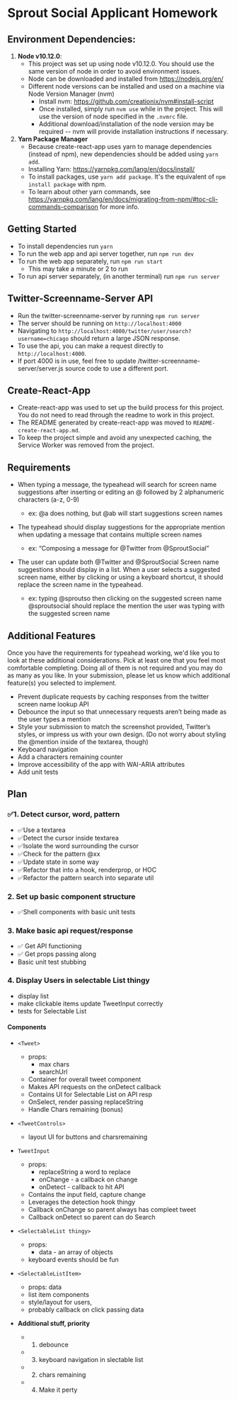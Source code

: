 # Sprout Social Applicant Homework

## Environment Dependencies:

1. **Node v10.12.0**:
   - This project was set up using node v10.12.0. You should use the same version of node in order to avoid environment issues.
   - Node can be downloaded and installed from https://nodejs.org/en/
   - Different node versions can be installed and used on a machine via Node Version Manager (nvm)
     - Install nvm: https://github.com/creationix/nvm#install-script
     - Once installed, simply run `nvm use` while in the project. This will use the version of node specified in the `.nvmrc` file.
     - Additional download/installation of the node version may be required -- nvm will provide installation instructions if necessary.
2. **Yarn Package Manager**
   - Because create-react-app uses yarn to manage dependencies (instead of npm), new dependencies should be added using `yarn add`.
   - Installing Yarn: https://yarnpkg.com/lang/en/docs/install/
   - To install packages, use `yarn add package`. It's the equivalent of `npm install package` with npm.
   - To learn about other yarn commands, see https://yarnpkg.com/lang/en/docs/migrating-from-npm/#toc-cli-commands-comparison for more info.

## Getting Started

- To install dependencies run `yarn`
- To run the web app and api server together, run `npm run dev`
- To run the web app separately, run `npm run start`
  - This may take a minute or 2 to run
- To run api server separately, (in another terminal) run `npm run server`

## Twitter-Screenname-Server API

- Run the twitter-screenname-server by running `npm run server`
- The server should be running on `http://localhost:4000`
- Navigating to `http://localhost:4000/twitter/user/search?username=chicago` should return a large JSON response.
- To use the api, you can make a request directly to `http://localhost:4000`.
- If port 4000 is in use, feel free to update /twitter-screenname-server/server.js source code to use a different port.

## Create-React-App

- Create-react-app was used to set up the build process for this project. You do not need to read through the readme to work in this project.
- The README generated by create-react-app was moved to `README-create-react-app.md`.
- To keep the project simple and avoid any unexpected caching, the Service Worker was removed from the project.


## Requirements

- When typing a message, the typeahead will search for screen name suggestions after inserting or editing an @ followed by 2 alphanumeric characters (a-z, 0-9) 
     - ex: @a does nothing, but @ab will start suggestions screen names

- The typeahead should display suggestions for the appropriate mention when updating a message that contains multiple screen names
     - ex: “Composing a message for @Twitter from @SproutSocial”

- The user can update both @Twitter and @SproutSocial
Screen name suggestions should display in a list. When a user selects a suggested screen name, either by clicking or using a keyboard shortcut, it should replace the screen name in the typeahead.
     - ex: typing @sproutso then clicking on the suggested screen name @sproutsocial should replace the mention the user was typing with the suggested screen name

## Additional Features

Once you have the requirements for typeahead working, we'd like you to look at these additional considerations. Pick at least one that you feel most comfortable completing. Doing all of them is not required and you may do as many as you like. In your submission, please let us know which additional feature(s) you selected to implement.

- Prevent duplicate requests by caching responses from the twitter screen name lookup API
- Debounce the input so that unnecessary requests aren’t being made as the user types a mention
- Style your submission to match the screenshot provided, Twitter’s styles, or impress us with your own design. (Do not worry about styling the @mention inside of the textarea, though)
- Keyboard navigation
- Add a characters remaining counter
- Improve accessibility of the app with WAI-ARIA attributes
- Add unit tests


## Plan
### ✅1. Detect cursor, word, pattern
- ✅Use a textarea
- ✅Detect the cursor inside textarea
- ✅Isolate the word surrounding the cursor
- ✅Check for the pattern @xx
- ✅Update state in some way
- ✅Refactor that into a hook, renderprop, or HOC
- ✅Refactor the pattern search into separate util

### 2. Set up basic component structure
- ✅Shell components with basic unit tests

### 3. Make basic api request/response
- ✅ Get API functioning
- ✅ Get props passing along
- Basic unit test stubbing

### 4. Display Users in selectable List thingy
- display list
- make clickable items update TweetInput correctly
- tests for Selectable List

#### Components
- ```<Tweet>``` 
     - props: 
          - max chars
          - searchUrl
     - Container for overall tweet component
     - Makes API requests on the onDetect callback
     - Contains UI for Selectable List on API resp
     - OnSelect, render passing replaceString  
     - Handle Chars remaining (bonus)

- ```<TweetControls>```
     - layout UI for buttons and charsremaining

- ```TweetInput```
     - props: 
          - replaceString a word to replace
          - onChange - a callback on change
          - onDetect - callback to hit API
     - Contains the input field, capture change
     - Leverages the detection hook thingy
     - Callback onChange so parent always has compleet tweet  
     - Callback onDetect so parent can do Search

- ```<SelectableList thingy>```
     - props:
          - data - an array of objects
     - keyboard events should be fun

- ```<SelectableListItem>```
     - props: data 
     - list item components
     - style/layout for users, 
     - probably callback on click passing data


- **Additional stuff, priority**
     - 1. debounce
     - 3. keyboard navigation in slectable list
     - 2. chars remaining
     - 4. Make it perty
